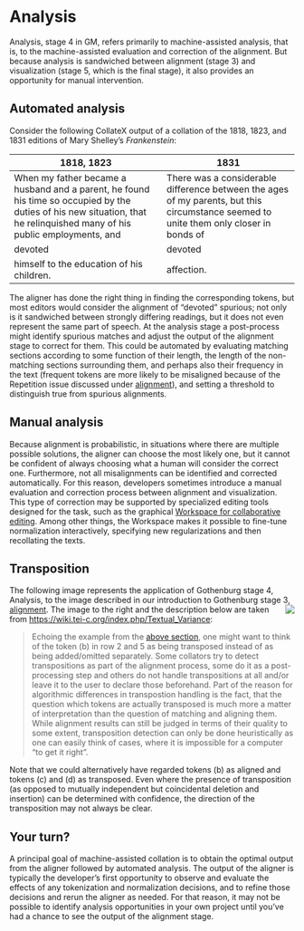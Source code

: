 # Analysis

Analysis, stage 4 in GM, refers primarily to machine-assisted analysis, that is, to the machine-assisted evaluation and correction of the alignment. But because analysis is sandwiched between alignment (stage 3) and visualization (stage 5, which is the final stage), it also provides an opportunity for manual intervention.

## Automated analysis

Consider the following CollateX output of a collation of the 1818, 1823, and 1831 editions of Mary Shelley’s _Frankenstein_:

1818, 1823 | 1831
---- | ---- 
When my father became a husband and a parent, he found his time so occupied by the duties of his new situation, that he relinquished many of his public employments, and | There was a considerable difference between the ages of my parents, but this circumstance seemed to unite them only closer in bonds of
devoted | devoted 
himself to the education of his children. | affection.

The aligner has done the right thing in finding the corresponding tokens, but most editors would consider the alignment of “devoted” spurious; not only is it sandwiched between strongly differing readings, but it does not even represent the same part of speech. At the analysis stage a post-process might identify spurious matches and adjust the output of the alignment stage to correct for them. This could be automated by evaluating matching sections according to some function of their length, the length of the non-matching sections surrounding them, and perhaps also their frequency in the text (frequent tokens are more likely to be misaligned because of the Repetition issue discussed under [alignment](week_2_day_1_alignment.md)), and setting a threshold to distinguish true from spurious alignments.

## Manual analysis

Because alignment is probabilistic, in situations where there are multiple possible solutions, the aligner can choose the most likely one, but it cannot be confident of always choosing what a human will consider the correct one. Furthermore, not all misalignments can be identified and corrected automatically. For this reason, developers sometimes introduce a manual evaluation and correction process between alignment and visualization. This type of correction may be supported by specialized editing tools designed for the task, such as the graphical [Workspace for collaborative editing](http://dharchive.org/paper/DH2014/Paper-224.xml). Among other things, the Workspace makes it possible to fine-tune normalization interactively, specifying new regularizations and then recollating the texts. 

## Transposition

The following image represents the application of Gothenburg stage 4, Analysis, to the image described in our introduction to Gothenburg stage 3, [alignment](week_2_day_1_alignment.md). <img src="../../images/Collation_Analyzer.png" align="right"/>The image to the right and the description below are taken from <https://wiki.tei-c.org/index.php/Textual_Variance>:
 
> Echoing the example from the [above section](week_2_day_1_alignment.md), one might want to think of the token (b) in row 2 and 5 as being transposed instead of as being added/omitted separately. Some collators try to detect transpositions as part of the alignment process, some do it as a post-processing step and others do not handle transpositions at all and/or leave it to the user to declare those beforehand. Part of the reason for algorithmic differences in transpostion handling is the fact, that the question which tokens are actually transposed is much more a matter of interpretation than the question of matching and aligning them. While alignment results can still be judged in terms of their quality to some extent, transposition detection can only be done heuristically as one can easily think of cases, where it is impossible for a computer “to get it right”.

Note that we could alternatively have regarded tokens (b) as aligned and tokens (c) and (d) as transposed. Even where the presence of transposition (as opposed to mutually independent but coincidental deletion and insertion) can be determined with confidence, the direction of the transposition may not always be clear.

## Your turn?

A principal goal of machine-assisted collation is to obtain the optimal output from the aligner followed by automated analysis. The output of the aligner is typically the developer’s first opportunity to observe and evaluate the effects of any tokenization and normalization decisions, and to refine those decisions and rerun the aligner as needed. For that reason, it may not be possible to identify analysis opportunities in your own project until you’ve had a chance to see the output of the alignment stage.